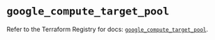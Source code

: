 # `google_compute_target_pool`

Refer to the Terraform Registry for docs: [`google_compute_target_pool`](https://registry.terraform.io/providers/hashicorp/google/5.12.0/docs/resources/compute_target_pool).
